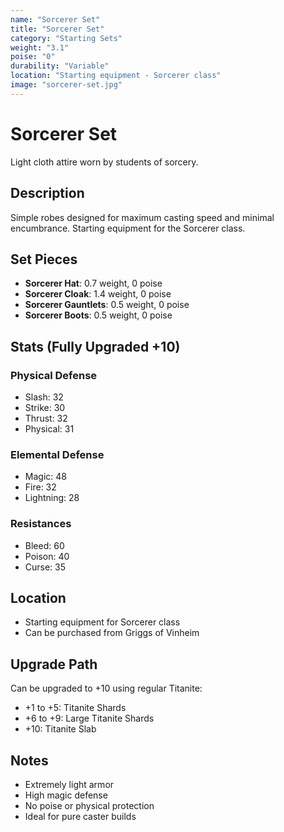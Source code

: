 ```yaml
---
name: "Sorcerer Set"
title: "Sorcerer Set"
category: "Starting Sets"
weight: "3.1"
poise: "0"
durability: "Variable"
location: "Starting equipment - Sorcerer class"
image: "sorcerer-set.jpg"
---
```


# Sorcerer Set

Light cloth attire worn by students of sorcery.

## Description

Simple robes designed for maximum casting speed and minimal encumbrance. Starting equipment for the Sorcerer class.

## Set Pieces

- **Sorcerer Hat**: 0.7 weight, 0 poise
- **Sorcerer Cloak**: 1.4 weight, 0 poise
- **Sorcerer Gauntlets**: 0.5 weight, 0 poise
- **Sorcerer Boots**: 0.5 weight, 0 poise

## Stats (Fully Upgraded +10)

### Physical Defense
- Slash: 32
- Strike: 30
- Thrust: 32
- Physical: 31

### Elemental Defense
- Magic: 48
- Fire: 32
- Lightning: 28

### Resistances
- Bleed: 60
- Poison: 40
- Curse: 35

## Location

- Starting equipment for Sorcerer class
- Can be purchased from Griggs of Vinheim

## Upgrade Path

Can be upgraded to +10 using regular Titanite:
- +1 to +5: Titanite Shards
- +6 to +9: Large Titanite Shards
- +10: Titanite Slab

## Notes

- Extremely light armor
- High magic defense
- No poise or physical protection
- Ideal for pure caster builds